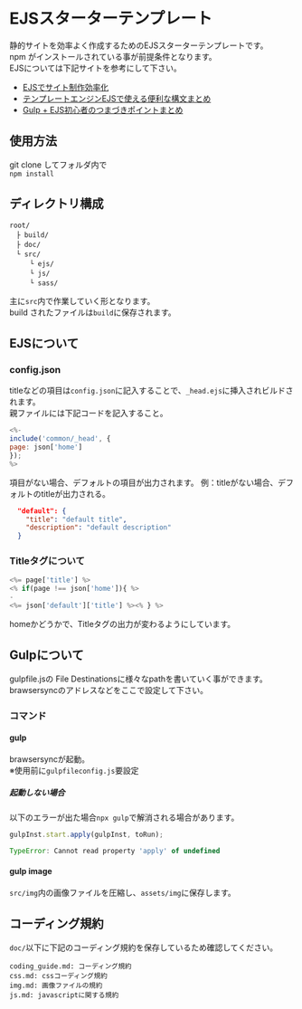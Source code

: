 # EJSスターターテンプレート
静的サイトを効率よく作成するためのEJSスターターテンプレートです。  
npm がインストールされている事が前提条件となります。  
EJSについては下記サイトを参考にして下さい。

- [EJSでサイト制作効率化](https://www.to-r.net/media/ejs-02/)
- [テンプレートエンジンEJSで使える便利な構文まとめ](https://qiita.com/y_hokkey/items/31f1daa6cecb5f4ea4c9#--)
- [Gulp + EJS初心者のつまづきポイントまとめ](https://qiita.com/sygnas/items/6e7472667219522f9757)

## 使用方法
git clone してフォルダ内で  
`npm install`  

## ディレクトリ構成
```
root/
　├ build/
　├ doc/
　└ src/
　　　└ ejs/
　　　└ js/
　　　└ sass/
```
主に`src`内で作業していく形となります。  
build されたファイルは`build`に保存されます。

## EJSについて
### config.json

titleなどの項目は`config.json`に記入することで、`_head.ejs`に挿入されビルドされます。  
親ファイルには下記コードを記入すること。
```js
<%-
include('common/_head', {
page: json['home']
});
%>
```
項目がない場合、デフォルトの項目が出力されます。
例：titleがない場合、デフォルトのtitleが出力される。
```json
  "default": {
    "title": "default title",
    "description": "default description"
  }
```

### Titleタグについて
```javascript
<%= page['title'] %>
<% if(page !== json['home']){ %>
-
<%= json['default']['title'] %><% } %>
```
homeかどうかで、Titleタグの出力が変わるようにしています。

## Gulpについて
gulpfile.jsの File Destinationsに様々なpathを書いていく事ができます。  
brawsersyncのアドレスなどをここで設定して下さい。

### コマンド
#### gulp
brawsersyncが起動。  
※使用前に`gulpfileconfig.js`要設定  

##### 起動しない場合
以下のエラーが出た場合`npx gulp`で解消される場合があります。

```javascript
gulpInst.start.apply(gulpInst, toRun);                   

TypeError: Cannot read property 'apply' of undefined

```

#### gulp image
`src/img`内の画像ファイルを圧縮し、`assets/img`に保存します。  

## コーディング規約

`doc/`以下に下記のコーディング規約を保存しているため確認してください。

```
coding_guide.md: コーディング規約
css.md: cssコーディング規約
img.md: 画像ファイルの規約
js.md: javascriptに関する規約
```

<!-- 以下、各種リンク -->

[FLOCSS]: https://github.com/hiloki/flocss
[MindBEMding]: https://github.com/juno/bem-methodology-ja/blob/master/definitions.md
[Bootstarp]: https://getbootstrap.com/
[slick]: http://kenwheeler.github.io/slick/
[drawer]: https://github.com/blivesta/drawer

